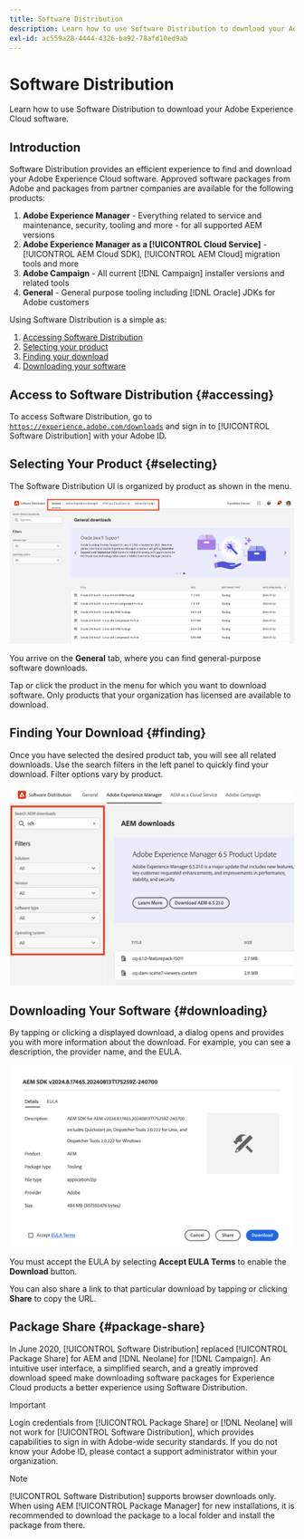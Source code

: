 ```yaml
---
title: Software Distribution
description: Learn how to use Software Distribution to download your Adobe Experience Cloud software.
exl-id: ac559a28-4444-4326-ba92-78afd10ed9ab
---
```


# Software Distribution

Learn how to use Software Distribution to download your Adobe Experience Cloud software.

## Introduction

Software Distribution provides an efficient experience to find and download your Adobe Experience Cloud software. Approved software packages from Adobe and packages from partner companies are available for the following products:

1. **Adobe Experience Manager** - Everything related to service and maintenance, security, tooling and more - for all supported AEM versions
1. **Adobe Experience Manager as a [!UICONTROL Cloud Service]** - [!UICONTROL AEM Cloud SDK], [!UICONTROL AEM Cloud] migration tools and more
1. **Adobe Campaign** - All current [!DNL Campaign] installer versions and related tools
1. **General** - General purpose tooling including [!DNL Oracle] JDKs for Adobe customers

Using Software Distribution is a simple as:

1. [Accessing Software Distribution](#accessing)
1. [Selecting your product](#selecting)
1. [Finding your download](#finding)
1. [Downloading your software](#downloading)

## Access to Software Distribution {#accessing}

To access Software Distribution, go to [`https://experience.adobe.com/downloads`](https://experience.adobe.com/downloads) and sign in to [!UICONTROL Software Distribution] with your Adobe ID.

## Selecting Your Product {#selecting}

The Software Distribution UI is organized by product as shown in the menu.

![Menu organized by products](assets/menu.png)

You arrive on the **General** tab, where you can find general-purpose software downloads.

Tap or click the product in the menu for which you want to download software. Only products that your organization has licensed are available to download.

## Finding Your Download {#finding}

Once you have selected the desired product tab, you will see all related downloads. Use the search filters in the left panel to quickly find your download. Filter options vary by product.

![Filters](assets/filters.png)

## Downloading Your Software {#downloading}

By tapping or clicking a displayed download, a dialog opens and provides you with more information about the download. For example, you can see a description, the provider name, and the EULA.

![Download details](assets/details.png)

You must accept the EULA by selecting **Accept EULA Terms** to enable the **Download** button.

You can also share a link to that particular download by tapping or clicking **Share** to copy the URL.

## Package Share {#package-share}

In June 2020, [!UICONTROL Software Distribution] replaced [!UICONTROL Package Share] for AEM and [!DNL Neolane] for [!DNL Campaign]. An intuitive user interface, a simplified search, and a greatly improved download speed make downloading software packages for Experience Cloud products a better experience using Software Distribution.

>[!IMPORTANT]
>
>Login credentials from [!UICONTROL Package Share] or [!DNL Neolane] will not work for [!UICONTROL Software Distribution], which provides capabilities to sign in with Adobe-wide security standards. If you do not know your Adobe ID, please contact a support administrator within your organization.

>[!NOTE]
>
>[!UICONTROL Software Distribution] supports browser downloads only. When using AEM [!UICONTROL Package Manager] for new installations, it is recommended to download the package to a local folder and install the package from there.
